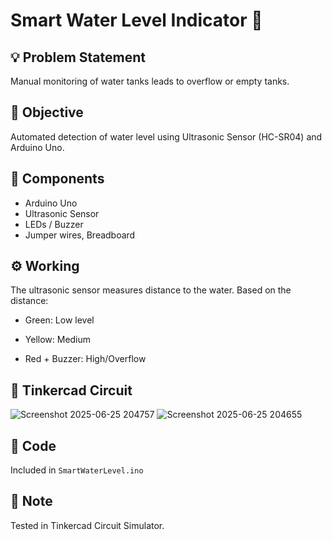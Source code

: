 # Smart Water Level Indicator 🚰

## 💡 Problem Statement
Manual monitoring of water tanks leads to overflow or empty tanks.

## 🎯 Objective
Automated detection of water level using Ultrasonic Sensor (HC-SR04) and Arduino Uno.

## 🧰 Components
- Arduino Uno
- Ultrasonic Sensor
- LEDs / Buzzer
- Jumper wires, Breadboard

## ⚙️ Working
The ultrasonic sensor measures distance to the water. Based on the distance:
- Green: Low level
- Yellow: Medium

- Red + Buzzer: High/Overflow

## 📸 Tinkercad Circuit

![Screenshot 2025-06-25 204757](https://github.com/user-attachments/assets/e9563298-6749-4383-a63e-6c8683222a38)
![Screenshot 2025-06-25 204655](https://github.com/user-attachments/assets/f24373de-5ed7-418c-887d-5fc00de71671)


## 🧠 Code
Included in `SmartWaterLevel.ino`

## 📌 Note
Tested in Tinkercad Circuit Simulator.

